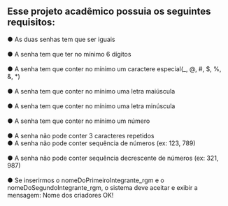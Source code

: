 <h2>Esse projeto acadêmico possuia os seguintes requisitos:</h2>

<span>● As duas senhas tem que ser iguais</span> <br><br>
<span>● A senha tem que ter no mínimo 6 dígitos</span> <br><br>
<span>● A senha tem que conter no mínimo um caractere especial(_, @, #, $, %, &, *)</span> <br><br>
<span>● A senha tem que conter no mínimo uma letra maiúscula</span> <br><br>
<span>● A senha tem que conter no mínimo uma letra minúscula</span> <br><br>
<span>● A senha tem que conter no mínimo um número</span> <br><br>
<span>● A senha não pode conter 3 caracteres repetidos</span> <br>
<span>● A senha não pode conter sequência de números (ex: 123, 789)</span> <br><br>
<span>● A senha não pode conter sequência decrescente de números (ex: 321, 987)</span> <br><br>
<span>● Se inserirmos o nomeDoPrimeiroIntegrante_rgm e o nomeDoSegundoIntegrante_rgm, 
o sistema deve aceitar e exibir a mensagem: Nome dos criadores OK!</span>
